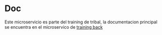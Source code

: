 # Doc

Este microservicio es parte del training de tribal, la documentacion principal se encuentra en el microservico de [training back](https://github.com/MikelSot/tribal-training-back)
